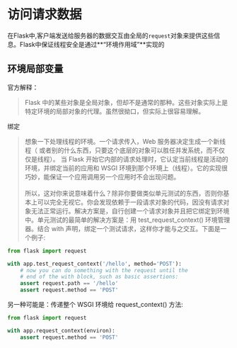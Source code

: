 # 访问请求数据

在Flask中,客户端发送给服务器的数据交互由全局的`request`对象来提供这些信息。Flask中保证线程安全是通过**“环境作用域”**实现的

## 环境局部变量

官方解释：

> Flask 中的某些对象是全局对象，但却不是通常的那种。这些对象实际上是特定环境的局部对象的代理。虽然很拗口，但实际上很容易理解。

绑定

> 想象一下处理线程的环境。一个请求传入，Web 服务器决定生成一个新线程（ 或者别的什么东西，只要这个底层的对象可以胜任并发系统，而不仅仅是线程）。 当 Flask 开始它内部的请求处理时，它认定当前线程是活动的环境，并绑定当前的应用和 WSGI 环境到那个环境上（线程）。它的实现很巧妙，能保证一个应用调用另一个应用时不会出现问题。</br>
> </br>
> 所以，这对你来说意味着什么？除非你要做类似单元测试的东西，否则你基本上可以完全无视它。你会发现依赖于一段请求对象的代码，因没有请求对象无法正常运行。解决方案是，自行创建一个请求对象并且把它绑定到环境中。单元测试的最简单的解决方案是：用 test_request_context() 环境管理器。结合 with 声明，绑定一个测试请求，这样你才能与之交互。下面是一个例子:

```python
from flask import request

with app.test_request_context('/hello', method='POST'):
    # now you can do something with the request until the
    # end of the with block, such as basic assertions:
    assert request.path == '/hello'
    assert request.method == 'POST'
```

另一种可能是：传递整个 WSGI 环境给 request_context() 方法:

```python
from flask import request

with app.request_context(environ):
    assert request.method == 'POST'
```
